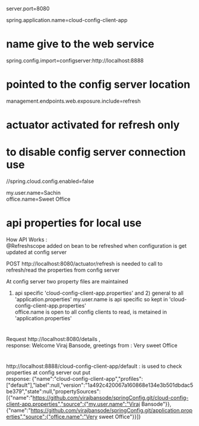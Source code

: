 server.port=8080<br />

spring.application.name=cloud-config-client-app
# name give to the web service

spring.config.import=configserver:http://localhost:8888
# pointed to the config server location

management.endpoints.web.exposure.include=refresh
# actuator activated for refresh only


# to disable config server connection use
//spring.cloud.config.enabled=false


my.user.name=Sachin <br />
office.name=Sweet Office
# api properties for local use

How API Works : <br />
@Refreshscope added on bean to be refreshed when configuration is get updated at config server

POST http://localhost:8080/actuator/refresh is needed to call to refresh/read the properties from config server <br />

At config server two property files are maintained <br />
1) api specific 'cloud-config-client-app.properties' and 2) general to all 'application.properties'
my.user.name is  api specific so kept in 'cloud-config-client-app.properties' <br />
office.name is open to all config clients to read, is metained in 'application.properties'

# 
Request http://localhost:8080/details , <br />
response: Welcome Viraj Bansode, greetings from : Very sweet Office
# 



http://localhost:8888/cloud-config-client-app/default : is used to check properties at config server
out put <br />
response: {"name":"cloud-config-client-app","profiles":["default"],"label":null,"version":"1a492c420067a160868e134e3b501dbdac5be379","state":null,"propertySources":[{"name":"https://github.com/virajbansode/springConfig.git/cloud-config-client-app.properties","source":{"my.user.name":"Viraj Bansode"}},{"name":"https://github.com/virajbansode/springConfig.git/application.properties","source":{"office.name":"Very sweet Office"}}]}




